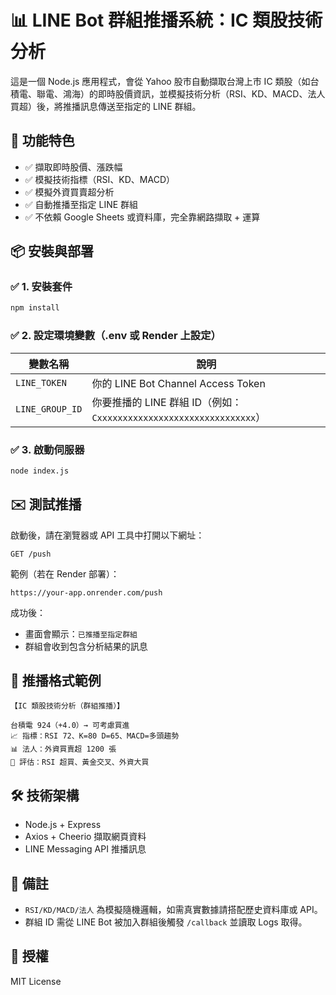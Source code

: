 
# 📊 LINE Bot 群組推播系統：IC 類股技術分析

這是一個 Node.js 應用程式，會從 Yahoo 股市自動擷取台灣上市 IC 類股（如台積電、聯電、鴻海）的即時股價資訊，並模擬技術分析（RSI、KD、MACD、法人買超）後，將推播訊息傳送至指定的 LINE 群組。

## 🚀 功能特色

- ✅ 擷取即時股價、漲跌幅
- ✅ 模擬技術指標（RSI、KD、MACD）
- ✅ 模擬外資買賣超分析
- ✅ 自動推播至指定 LINE 群組
- ✅ 不依賴 Google Sheets 或資料庫，完全靠網路擷取 + 運算

## 📦 安裝與部署

### ✅ 1. 安裝套件

```bash
npm install
```

### ✅ 2. 設定環境變數（.env 或 Render 上設定）

| 變數名稱        | 說明 |
|----------------|------|
| `LINE_TOKEN`   | 你的 LINE Bot Channel Access Token |
| `LINE_GROUP_ID`| 你要推播的 LINE 群組 ID（例如：`Cxxxxxxxxxxxxxxxxxxxxxxxxxxxxxxx`）|

### ✅ 3. 啟動伺服器

```bash
node index.js
```

## ✉️ 測試推播

啟動後，請在瀏覽器或 API 工具中打開以下網址：

```
GET /push
```

範例（若在 Render 部署）：

```
https://your-app.onrender.com/push
```

成功後：
- 畫面會顯示：`已推播至指定群組`
- 群組會收到包含分析結果的訊息

## 🧠 推播格式範例

```
【IC 類股技術分析（群組推播）】

台積電 924（+4.0）→ 可考慮買進
📈 指標：RSI 72、K=80 D=65、MACD=多頭趨勢
📊 法人：外資買賣超 1200 張
📌 評估：RSI 超買、黃金交叉、外資大買
```

## 🛠 技術架構

- Node.js + Express
- Axios + Cheerio 擷取網頁資料
- LINE Messaging API 推播訊息

## 📎 備註

- `RSI/KD/MACD/法人` 為模擬隨機邏輯，如需真實數據請搭配歷史資料庫或 API。
- 群組 ID 需從 LINE Bot 被加入群組後觸發 `/callback` 並讀取 Logs 取得。

## 📜 授權

MIT License
